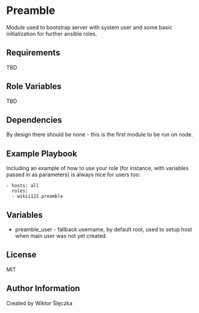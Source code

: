Preamble
=========

Module used to bootstrap server with system user and some basic initialization for further ansible roles.

Requirements
------------

TBD

Role Variables
--------------

TBD

Dependencies
------------

By design there should be none - this is the first module to be run on node.

Example Playbook
----------------

Including an example of how to use your role (for instance, with variables passed in as parameters) is always nice for users too:

    - hosts: all
      roles:
      - wikii122.preamble

Variables
---------

- preamble_user - fallback username, by default root, used to setup host when main user was not yet created.

License
-------

MIT

Author Information
------------------

Created by Wiktor Ślęczka
